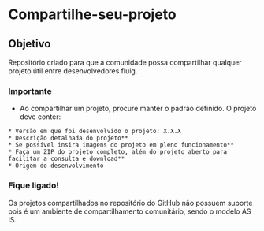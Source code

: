 # Compartilhe-seu-projeto

Objetivo
----
Repositório criado para que a comunidade possa compartilhar qualquer projeto útil entre desenvolvedores fluig.

### Importante

* Ao compartilhar um projeto, procure manter o padrão definido. O projeto deve conter:
```
* Versão em que foi desenvolvido o projeto: X.X.X
* Descrição detalhada do projeto**
* Se possível insira imagens do projeto em pleno funcionamento**
* Faça um ZIP do projeto completo, além do projeto aberto para facilitar a consulta e download**
* Origem do desenvolvimento
```

### Fique ligado!

Os projetos compartilhados no repositório do GitHub não possuem suporte pois é um ambiente de compartilhamento comunitário, sendo o modelo AS IS. 
